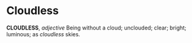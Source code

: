 # Cloudless

**CLOUDLESS**, _adjective_ Being without a cloud; unclouded; clear; bright; luminous; as _cloudless_ skies.